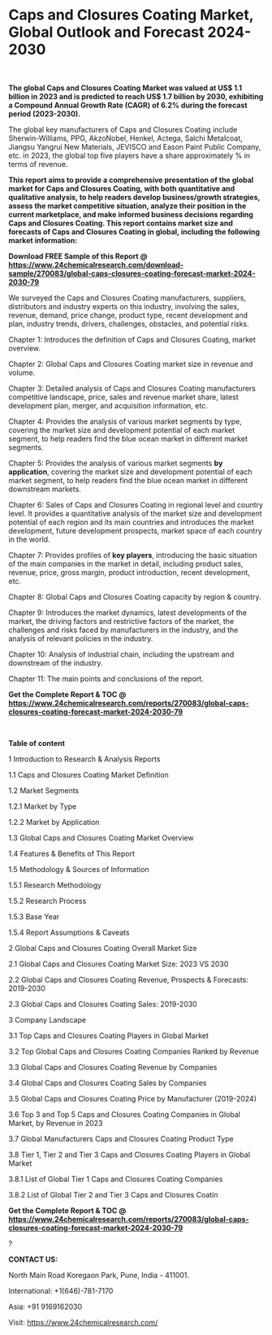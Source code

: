 <h1>Caps and Closures Coating Market, Global Outlook and Forecast 2024-2030</h1><br/><p><strong>The global Caps and Closures Coating Market was valued at US$ 1.1 billion in 2023 and is predicted to reach US$ 1.7 billion by 2030, exhibiting a Compound Annual Growth Rate (<strong>CAGR</strong>) of 6.2% during the forecast period (2023-2030).</strong></p>
 
 
 
 <p>The global key manufacturers of Caps and Closures Coating include Sherwin-Williams, PPG, AkzoNobel, Henkel, Actega, Salchi Metalcoat, Jiangsu Yangrui New Materials, JEVISCO and Eason Paint Public Company, etc. in 2023, the global top five players have a share approximately % in terms of revenue.</p>
 
 
 
 <p><strong>This report aims to provide a comprehensive presentation of the global market for Caps and Closures Coating, with both quantitative and qualitative analysis, to help readers develop business/growth strategies, assess the market competitive situation, analyze their position in the current marketplace, and make informed business decisions regarding Caps and Closures Coating. This report contains market size and forecasts of Caps and Closures Coating in global, including the following market information:</strong></p>
 
 
 
 <div><b>Download FREE Sample of this Report @ <a href="https://www.24chemicalresearch.com/download-sample/270083/global-caps-closures-coating-forecast-market-2024-2030-79">https://www.24chemicalresearch.com/download-sample/270083/global-caps-closures-coating-forecast-market-2024-2030-79</a></b></div>
 
 
 
 <p>We surveyed the Caps and Closures Coating manufacturers, suppliers, distributors and industry experts on this industry, involving the sales, revenue, demand, price change, product type, recent development and plan, industry trends, drivers, challenges, obstacles, and potential risks.</p>
 
 
 
 <p>Chapter 1: Introduces the definition of Caps and Closures Coating, market overview.</p>
 
 
 
 <p>Chapter 2: Global Caps and Closures Coating market size in revenue and volume.</p>
 
 
 
 <p>Chapter 3: Detailed analysis of Caps and Closures Coating manufacturers competitive landscape, price, sales and revenue market share, latest development plan, merger, and acquisition information, etc.</p>
 
 
 
 <p>Chapter 4: Provides the analysis of various market segments by type, covering the market size and development potential of each market segment, to help readers find the blue ocean market in different market segments.</p>
 
 
 
 <p>Chapter 5: Provides the analysis of various market segments <strong>by application</strong>, covering the market size and development potential of each market segment, to help readers find the blue ocean market in different downstream markets.</p>
 
 
 
 <p>Chapter 6: Sales of Caps and Closures Coating in regional level and country level. It provides a quantitative analysis of the market size and development potential of each region and its main countries and introduces the market development, future development prospects, market space of each country in the world.</p>
 
 
 
 <p>Chapter 7: Provides profiles of <strong>key players</strong>, introducing the basic situation of the main companies in the market in detail, including product sales, revenue, price, gross margin, product introduction, recent development, etc.</p>
 
 
 
 <p>Chapter 8: Global Caps and Closures Coating capacity by region & country.</p>
 
 
 
 <p>Chapter 9: Introduces the market dynamics, latest developments of the market, the driving factors and restrictive factors of the market, the challenges and risks faced by manufacturers in the industry, and the analysis of relevant policies in the industry.</p>
 
 
 
 <p>Chapter 10: Analysis of industrial chain, including the upstream and downstream of the industry.</p>
 
 
 
 <p>Chapter 11: The main points and conclusions of the report.</p>
 
 
 
 <div><b>Get the Complete Report & TOC @ <a href="https://www.24chemicalresearch.com/reports/270083/global-caps-closures-coating-forecast-market-2024-2030-79">https://www.24chemicalresearch.com/reports/270083/global-caps-closures-coating-forecast-market-2024-2030-79</a></b></div>
 
 
 
 <p><br />
 
 <b>Table of content</b></p>
 
 
 
 <p>1 Introduction to Research & Analysis Reports<br />
 
 1.1 Caps and Closures Coating Market Definition<br />
 
 1.2 Market Segments<br />
 
 1.2.1 Market by Type<br />
 
 1.2.2 Market by Application<br />
 
 1.3 Global Caps and Closures Coating Market Overview<br />
 
 1.4 Features & Benefits of This Report<br />
 
 1.5 Methodology & Sources of Information<br />
 
 1.5.1 Research Methodology<br />
 
 1.5.2 Research Process<br />
 
 1.5.3 Base Year<br />
 
 1.5.4 Report Assumptions & Caveats<br />
 
 2 Global Caps and Closures Coating Overall Market Size<br />
 
 2.1 Global Caps and Closures Coating Market Size: 2023 VS 2030<br />
 
 2.2 Global Caps and Closures Coating Revenue, Prospects & Forecasts: 2019-2030<br />
 
 2.3 Global Caps and Closures Coating Sales: 2019-2030<br />
 
 3 Company Landscape<br />
 
 3.1 Top Caps and Closures Coating Players in Global Market<br />
 
 3.2 Top Global Caps and Closures Coating Companies Ranked by Revenue<br />
 
 3.3 Global Caps and Closures Coating Revenue by Companies<br />
 
 3.4 Global Caps and Closures Coating Sales by Companies<br />
 
 3.5 Global Caps and Closures Coating Price by Manufacturer (2019-2024)<br />
 
 3.6 Top 3 and Top 5 Caps and Closures Coating Companies in Global Market, by Revenue in 2023<br />
 
 3.7 Global Manufacturers Caps and Closures Coating Product Type<br />
 
 3.8 Tier 1, Tier 2 and Tier 3 Caps and Closures Coating Players in Global Market<br />
 
 3.8.1 List of Global Tier 1 Caps and Closures Coating Companies<br />
 
 3.8.2 List of Global Tier 2 and Tier 3 Caps and Closures Coatin</p>
 
 
 
 <div><b>Get the Complete Report & TOC @ <a href="https://www.24chemicalresearch.com/reports/270083/global-caps-closures-coating-forecast-market-2024-2030-79">https://www.24chemicalresearch.com/reports/270083/global-caps-closures-coating-forecast-market-2024-2030-79</a></b></div>
 
 
 
 <p>? </p>
 
 
 
 <p><b>CONTACT US:</b><br />
 
 North Main Road Koregaon Park, Pune, India - 411001.<br />
 
 International: +1(646)-781-7170<br />
 
 Asia: +91 9169162030<br />
 
 Visit: <a href="https://www.24chemicalresearch.com/">https://www.24chemicalresearch.com/</a></p>